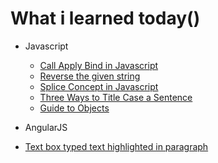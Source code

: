 # What i learned today()

+ Javascript
	+ [Call Apply Bind in Javascript](https://github.com/gsivaprabu/What-i-learn-Today/tree/master/JAVASCRIPT/Call%20Apply%20Bind%20in%20Javascript)
	+ [Reverse the given string](https://github.com/gsivaprabu/What-i-learn-Today/tree/master/JAVASCRIPT/Reverse%20the%20given%20string)
	+ [Splice Concept in Javascript](https://github.com/gsivaprabu/)
	+ [Three Ways to Title Case a Sentence](https://github.com/gsivaprabu/What-i-learn-Today/tree/master/JAVASCRIPT/Three%20Ways%20to%20Title%20Case%20a%20Sentence)
	+ [Guide to Objects](https://github.com/gsivaprabu/What-i-learn-Today/tree/master/JAVASCRIPT/Guide%20to%20Objects)

+ AngularJS
 + [Text box typed text highlighted in paragraph](https://github.com/gsivaprabu/What-i-learn-Today/tree/master/ANGULARJS/Text%20box%20typed%20text%20highlighted%20in%20paragraph)